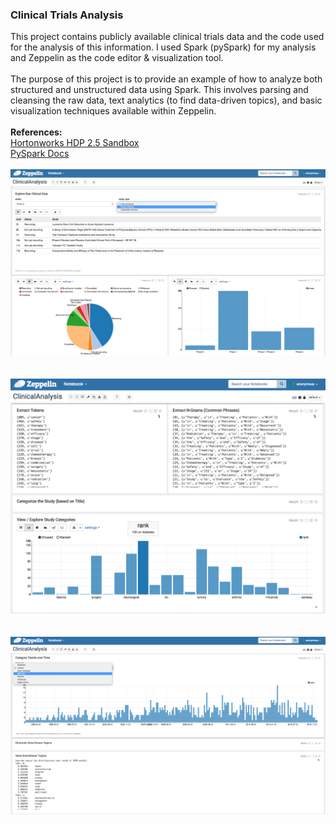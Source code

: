 <h3>Clinical Trials Analysis</h3>
This project contains publicly available clinical trials data and the code used for the analysis of this information. I used Spark (pySpark) for my analysis and Zeppelin as the code editor & visualization tool.
<br>
<br>The purpose of this project is to provide an example of how to analyze both structured and unstructured data using Spark. This involves parsing and cleansing the raw data, text analytics (to find data-driven topics), and basic visualization techniques available within Zeppelin.
<br>
<br><b>References:</b>
<br><a href="http://hortonworks.com/downloads/#sandbox">Hortonworks HDP 2.5 Sandbox</a>
<br><a href="http://spark.apache.org/docs/latest/api/python/index.html">PySpark Docs</a>
<br>
<br><img src="screenshots/screenshot1.png" class="inline"/>
<br>
<br>
<br><img src="screenshots/screenshot2.png" class="inline"/>
<br>
<br>
<br><img src="screenshots/screenshot3.png" class="inline"/>
<br>
